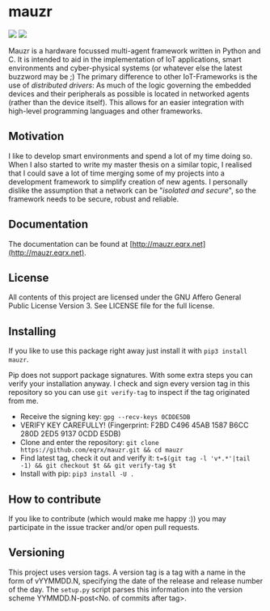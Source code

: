 mauzr
=====

![](https://img.shields.io/travis/eqrx/mauzr.svg?maxAge=2592000)
![](https://img.shields.io/github/tag/eqrx/mauzr.svg?maxAge=2592000)

Mauzr is a hardware focussed multi-agent framework written in Python and C. 
It is intended to aid in the implementation of IoT applications, smart environments 
and cyber-physical systems (or whatever else the latest buzzword may be ;)
The primary difference to other IoT-Frameworks is the use of *distributed drivers*: 
As much of the logic governing the embedded devices and their peripherals as 
possible is located in networked agents (rather than the device itself). 
This allows for an easier integration with high-level  programming languages 
and other frameworks.

Motivation
----------
I like to develop smart environments and spend a lot of my time doing so.
When I also started to write my master thesis on a similar topic, I realised
that I could save a lot of time merging some of my projects into a development
framework to simplify creation of new agents.
I personally dislike the assumption that a network can be "*isolated and
secure*", so the framework needs to be secure, robust and reliable.

Documentation
-------------

The documentation can be found at
[http://mauzr.eqrx.net](http://mauzr.eqrx.net).

License
-------

All contents of this project are licensed under the
GNU Affero General Public License Version 3. See LICENSE file for the full
license.

Installing
----------

If you like to use this package right away just install it with
`pip3 install mauzr`.

Pip does not support package signatures. With some extra steps you can verify
your installation anyway. I check and sign every version tag in this repository
so you can use `git verify-tag` to inspect if the tag originated from me.

- Receive the signing key:
  `gpg --recv-keys 0CDDE5DB`
- VERIFY KEY CAREFULLY!
  (Fingerprint: F2BD C496 45AB 1587 B6CC 280D 2ED5 9137 0CDD E5DB)
- Clone and enter the repository:
  `git clone https://github.com/eqrx/mauzr.git && cd mauzr`
- Find latest tag, check it out and verify it:
  `t=$(git tag -l 'v*.*'|tail -1) && git checkout $t && git verify-tag $t`
- Install with pip:
  `pip3 install -U .`

How to contribute
-----------------

If you like to contribute (which would make me happy :)) you may participate
in the issue tracker and/or open pull requests.

Versioning
----------

This project uses version tags. A version tag is a tag with a name in the form
of vYYMMDD.N, specifying the date of the release and release number of the day.
The `setup.py` script parses this information into the version scheme
YYMMDD.N-post<No. of commits after tag>.
